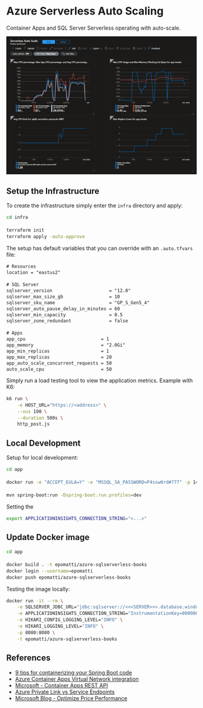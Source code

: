 # Azure Serverless Auto Scaling

Container Apps and SQL Server Serverless operating with auto-scale.

<img src=".docs/dashboard.png" />

## Setup the Infrastructure

To create the infrastructure simply enter the `infra` directory and apply:

```sh
cd infra

terraform init
terraform apply -auto-approve
```

The setup has default variables that you can override with an `.auto.tfvars` file:

```hcl
# Resources
location = "eastus2"

# SQL Server
sqlserver_version                     = "12.0"
sqlserver_max_size_gb                 = 10
sqlserver_sku_name                    = "GP_S_Gen5_4"
sqlserver_auto_pause_delay_in_minutes = 60
sqlserver_min_capacity                = 0.5
sqlserver_zone_redundant              = false

# Apps
app_cpu                            = 1
app_memory                         = "2.0Gi"
app_min_replicas                   = 1
app_max_replicas                   = 20
app_auto_scale_concurrent_requests = 50
auto_scale_cpu                     = 50
```

Simply run a load testing tool to view the application metrics. Example with K6:

```sh
k6 run \
    -e HOST_URL="https://<address>" \
    --vus 100 \
    --duration 500s \
    http_post.js
```

## Local Development

Setup for local development:

```sh
cd app

docker run -e "ACCEPT_EULA=Y" -e "MSSQL_SA_PASSWORD=P4ssw0rd#777" -p 1433:1433 -d mcr.microsoft.com/mssql/server:2022-latest

mvn spring-boot:run -Dspring-boot.run.profiles=dev
```

Setting the 

```sh
export APPLICATIONINSIGHTS_CONNECTION_STRING="<...>"
```

## Update Docker image

```sh
cd app

docker build . -t epomatti/azure-sqlserverless-books
docker login --username=epomatti
docker push epomatti/azure-sqlserverless-books
```

Testing the image locally:

```sh
docker run -it --rm \
    -e SQLSERVER_JDBC_URL="jdbc:sqlserver://<<<SERVER>>>.database.windows.net:1433;database=<<<DATABASE>>>;user=<<<USERNAME>>>;password=<<<PASSWORD>>>;encrypt=true;trustServerCertificate=false;hostNameInCertificate=*.database.windows.net;loginTimeout=30;" \
    -e APPLICATIONINSIGHTS_CONNECTION_STRING="InstrumentationKey=00000000000000000000000000;IngestionEndpoint=https://eastus2-3.in.applicationinsights.azure.com/;LiveEndpoint=https://eastus2.livediagnostics.monitor.azure.com/" \
    -e HIKARI_CONFIG_LOGGING_LEVEL="INFO" \
    -e HIKARI_LOGGING_LEVEL="INFO" \
    -p 8080:8080 \
    -t epomatti/azure-sqlserverless-books
```

## References

- [9 tips for containerizing your Spring Boot code](https://www.docker.com/blog/9-tips-for-containerizing-your-spring-boot-code/)
- [Azure Container Apps Virtual Network integration](https://techcommunity.microsoft.com/t5/apps-on-azure-blog/azure-container-apps-virtual-network-integration/ba-p/3096932)
- [Microsoft - Container Apps REST API](https://learn.microsoft.com/en-us/rest/api/containerapps/managed-environments/create-or-update?tabs=HTTP#vnetconfiguration)
- [Azure Private Link vs Service Endpoints](https://sameeraman.wordpress.com/2019/10/30/azure-private-link-vs-azure-service-endpoints/)
- [Microsoft Blog - Optimize Price Performance](https://azure.microsoft.com/pt-br/blog/optimize-price-performance-with-compute-auto-scaling-in-azure-sql-database-serverless/)
